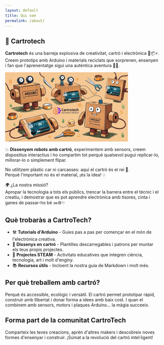 ```yaml
---
layout: default
title: Qui som
permalink: /about/
---
```


[img1]: /assets/imatges/blog-cartrotech.png "CartroTech"

## 🚀 Cartrotech

**Cartrotech** és una barreja explosiva de creativitat, cartró i electrònica 🎨📦⚡.  
Creem prototips amb Arduino i materials reciclats que sorprenen, ensenyen i fan que l'aprenentatge sigui una autèntica aventura 🧠🤖.

![CartroTech][img1]

💥 **Dissenyem robots amb cartró**, experimentem amb sensors, creem dispositius interactius i ho compartim tot perquè qualsevol pugui replicar-lo, millorar-lo o simplement flipar.

No utilitzem plàstic car ni carcasses: aquí el cartró és el rei 👑.  
Perquè l'important no és el material, ¡és la idea! 💡

🌍 ¿La nostra missió?  
Apropar la tecnologia a tots els públics, trencar la barrera entre el tècnic i el creatiu, i demostrar que es pot aprendre electrònica amb tisores, cinta i ganes de passar-ho bé ✂️⚙️✨

## Què trobaràs a CartroTech?

- 🛠️ **Tutorials d'Arduino** - Guies pas a pas per començar en el món de l'electrònica creativa.
- 📐 **Dissenys en cartró** - Plantilles descarregables i patrons per muntar els teus propis projectes.
- 🚀 **Projectes STEAM** - Activitats educatives que integren ciència, tecnologia, art i molt d'enginy.
- 📚 **Recursos útils** - Incloent la nostra guia de Markdown i molt més.

## Per què treballem amb cartró?

Perquè és accessible, ecològic i versàtil. El cartró permet prototipar ràpid, construir amb llibertat i donar forma a idees amb baix cost. I quan el combinem amb sensors, motors i plaques Arduino... la màgia succeeix.

## Forma part de la comunitat CartroTech

Comparteix les teves creacions, aprèn d'altres makers i descobreix noves formes d'ensenyar i construir.
¡Súmat a la revolució del cartró intel·ligent!
